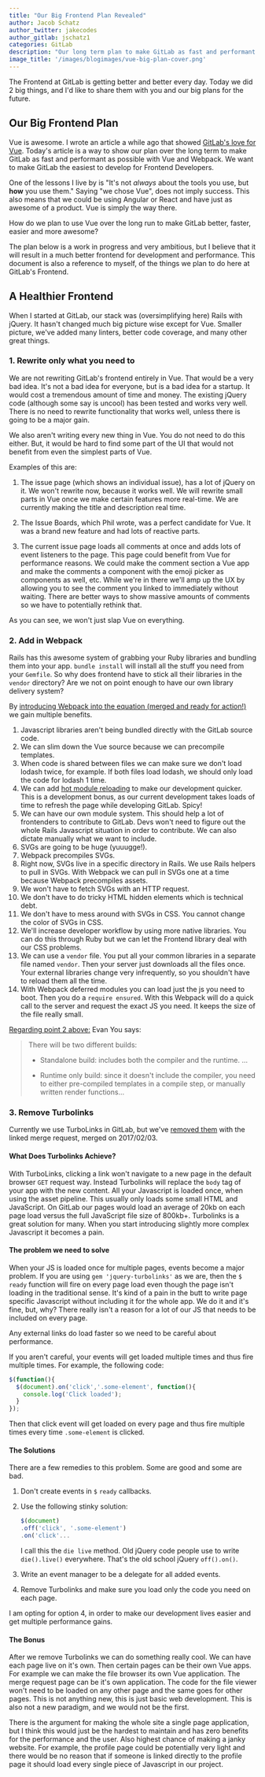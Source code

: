 ```yaml
---
title: "Our Big Frontend Plan Revealed"
author: Jacob Schatz
author_twitter: jakecodes
author_gitlab: jschatz1
categories: GitLab
description: "Our long term plan to make GitLab as fast and performant as possible with Vue and Webpack"
image_title: '/images/blogimages/vue-big-plan-cover.png'
---
```


The Frontend at GitLab is getting better and better every day. Today we did 2 big things, and I'd like to share them with you and our big plans for the future.

<!--more-->

## Our Big Frontend Plan

Vue is awesome. I wrote an article a while ago that showed [GitLab's love for Vue](https://about.gitlab.com/2016/10/20/why-we-chose-vue/). Today's article is a way to show our plan over the long term to make GitLab as fast and performant as possible with Vue and Webpack. We want to make GitLab the easiest to develop for Frontend Developers. 

One of the lessons I live by is "It's not *always* about the tools you use, but **how** you use them."  Saying "we chose Vue", does not imply success. This also means that we could be using Angular or React and have just as awesome of a product. Vue is simply the way there.

How do we plan to use Vue over the long run to make GitLab better, faster, easier and more awesome?

The plan below is a work in progress and very ambitious, but I believe that it will result in a much better frontend for development and performance. This document is also a reference to myself, of the things we plan to do here at GitLab's Frontend.

## A Healthier Frontend

When I started at GitLab, our stack was (oversimplifying here) Rails with jQuery. It hasn't changed much big picture wise except for Vue. Smaller picture, we've added many linters, better code coverage, and many other great things.

### 1. Rewrite only what you need to

We are not rewriting GitLab's frontend entirely in Vue. That would be a very bad idea. It's not a bad idea for everyone, but is a bad idea for a startup. It would cost a tremendous amount of time and money. The existing jQuery code (although some say is uncool) has been tested and works very well. There is no need to rewrite functionality that works well, unless there is going to be a major gain. 

We also aren't writing every new thing in Vue. You do not need to do this either. But, it would be hard to find some part of the UI that would not benefit from even the simplest parts of Vue. 

Examples of this are: 

1. The issue page (which shows an individual issue), has a lot of jQuery on it. We won't rewrite now, because it works well. We will rewrite small parts in Vue once we make certain features more real-time. We are currently making the title and description real time. 

1. The Issue Boards, which Phil wrote, was a perfect candidate for Vue. It was a brand new feature and had lots of reactive parts.

1. The current issue page loads all comments at once and adds lots of event listeners to the page. This page could benefit from Vue for performance reasons. We could make the comment section a Vue app and make the comments a component with the emoji picker as components as well, etc. While we're in there we'll amp up the UX by allowing you to see the comment you linked to immediately without waiting. There are better ways to show massive amounts of comments so we have to potentially rethink that.

As you can see, we won't just slap Vue on everything.

### 2. Add in Webpack

Rails has this awesome system of grabbing your Ruby libraries and bundling them into your app. `bundle install` will install all the stuff you need from your `Gemfile`. So why does frontend have to stick all their libraries in the `vendor` directory? Are we not on point enough to have our own library delivery system?

By [introducing Webpack into the equation (merged and ready for action!)](https://gitlab.com/gitlab-org/gitlab-ce/merge_requests/7288) we gain multiple benefits. 

1. Javascript libraries aren't being bundled directly with the GitLab source code.
2. We can slim down the Vue source because we can precompile templates.
  1. When code is shared between files we can make sure we don't load lodash twice, for example. If both files load lodash, we should only load the code for lodash 1 time.
3. We can add [hot module reloading](https://webpack.github.io/docs/hot-module-replacement-with-webpack.html) to make our development quicker. This is a development bonus, as our current development takes loads of time to refresh the page while developing GitLab. Spicy!
4. We can have our own module system. This should help a lot of frontenders to contribute to GitLab. Devs won't need to figure out the whole Rails Javascript situation in order to contribute. We can also dictate manually what we want to include. 
5. SVGs are going to be huge (yuuugge!).
  1. Webpack precompiles SVGs.
  1. Right now, SVGs live in a specific directory in Rails. We use Rails helpers to pull in SVGs. With Webpack we can pull in SVGs one at a time because Webpack precompiles assets.
  1. We won't have to fetch SVGs with an HTTP request.
  1. We don't have to do tricky HTML hidden elements which is technical debt.
  1. We don't have to mess around with SVGs in CSS. You cannot change the color of SVGs in CSS.
6. We'll increase developer workflow by using more native libraries. You can do this through Ruby but we can let the Frontend library deal with our CSS problems. 
7. We can use a `vendor` file. You put all your common libraries in a separate file named `vendor`. Then your server just downloads all the files once. Your external libraries change very infrequently, so you shouldn't have to reload them all the time. 
8. With Webpack deferred modules you can load just the js you need to boot. Then you do a `require ensured`. With this Webpack will do a quick call to the server and request the exact JS you need. It keeps the size of the file really small.

[Regarding point 2 above:](https://github.com/vuejs/vue/issues/2873) Evan You says: 

> There will be two different builds:
> 
> * Standalone build: includes both the compiler and the runtime. ...
> 
> * Runtime only build: since it doesn't include the compiler, you need to either pre-compiled templates in a compile step, or manually written render functions...


### 3. Remove Turbolinks

Currently we use TurboLinks in GitLab, but we've [removed them](https://gitlab.com/gitlab-org/gitlab-ce/merge_requests/8570) with the linked merge request, merged on 2017/02/03.

#### What Does Turbolinks Achieve?

With TurboLinks, clicking a link won't navigate to a new page in the default browser `GET` request way. Instead Turbolinks will replace the `body` tag of your app with the new content. All your Javascript is loaded once, when using the asset pipeline. This usually only loads some small HTML and JavaScript. On GitLab our pages would load an average of 20kb on each page load versus the full JavaScript file size of 800kb+. Turbolinks is a great solution for many. When you start introducing slightly more complex Javascript it becomes a pain.

#### The problem we need to solve

When your JS is loaded once for multiple pages, events become a major problem. If you are using `gem 'jquery-turbolinks'` as we are, then the `$` `ready` function will fire on every page load even though the page isn't loading in the traditional sense. It's kind of a pain in the butt to write page specific Javascript without including it for the whole app. We do it and it's fine, but, why? There really isn't a reason for a lot of our JS that needs to be included on every page. 

Any external links do load faster so we need to be careful about performance. 

If you aren't careful, your events will get loaded multiple times and thus fire multiple times. For example, the following code:

```js
$(function(){
  $(document).on('click','.some-element', function(){
    console.log('Click loaded');
  }
});
```
Then that click event will get loaded on every page and thus fire multiple times every time `.some-element` is clicked. 

#### The Solutions
There are a few remedies to this problem. Some are good and some are bad. 

1. Don't create events in `$` `ready` callbacks.
2. Use the following stinky solution:

    ```js
    $(document)
    .off('click', '.some-element')
    .on('click'...
    ```
     
     I call this the `die live` method. Old jQuery code people use to write `die().live()` everywhere. That's the old school jQuery `off().on()`.
3. Write an event manager to be a delegate for all added events. 
4. Remove Turbolinks and make sure you load only the code you need on each page. 

I am opting for option 4, in order to make our development lives easier and get multiple performance gains. 

#### The Bonus

After we remove Turbolinks we can do something really cool. We can have each page live on it's own. Then certain pages can be their own Vue apps. For example we can make the file browser its own Vue application. The merge request page can be it's own application. The code for the file viewer won't need to be loaded on any other page and the same goes for other pages. This is not anything new, this is just basic web development. This is also not a new paradigm, and we would not be the first. 

There is the argument for making the whole site a single page application, but I think this would just be the hardest to maintain and has zero benefits for the performance and the user. Also highest chance of making a janky website. For example, the profile page could be potentially very light and there would be no reason that if someone is linked directly to the profile page it should load every single piece of Javascript in our project.
